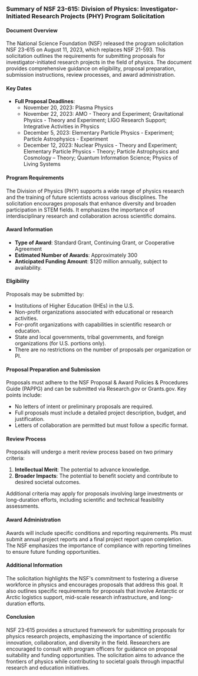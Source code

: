 ### Summary of NSF 23-615: Division of Physics: Investigator-Initiated Research Projects (PHY) Program Solicitation

#### Document Overview
The National Science Foundation (NSF) released the program solicitation NSF 23-615 on August 11, 2023, which replaces NSF 21-593. This solicitation outlines the requirements for submitting proposals for investigator-initiated research projects in the field of physics. The document provides comprehensive guidance on eligibility, proposal preparation, submission instructions, review processes, and award administration.

#### Key Dates
- **Full Proposal Deadlines**:
  - November 20, 2023: Plasma Physics
  - November 22, 2023: AMO - Theory and Experiment; Gravitational Physics - Theory and Experiment; LIGO Research Support; Integrative Activities in Physics
  - December 5, 2023: Elementary Particle Physics - Experiment; Particle Astrophysics - Experiment
  - December 12, 2023: Nuclear Physics - Theory and Experiment; Elementary Particle Physics - Theory; Particle Astrophysics and Cosmology – Theory; Quantum Information Science; Physics of Living Systems

#### Program Requirements
The Division of Physics (PHY) supports a wide range of physics research and the training of future scientists across various disciplines. The solicitation encourages proposals that enhance diversity and broaden participation in STEM fields. It emphasizes the importance of interdisciplinary research and collaboration across scientific domains.

#### Award Information
- **Type of Award**: Standard Grant, Continuing Grant, or Cooperative Agreement
- **Estimated Number of Awards**: Approximately 300
- **Anticipated Funding Amount**: $120 million annually, subject to availability.

#### Eligibility
Proposals may be submitted by:
- Institutions of Higher Education (IHEs) in the U.S.
- Non-profit organizations associated with educational or research activities.
- For-profit organizations with capabilities in scientific research or education.
- State and local governments, tribal governments, and foreign organizations (for U.S. portions only).
- There are no restrictions on the number of proposals per organization or PI.

#### Proposal Preparation and Submission
Proposals must adhere to the NSF Proposal & Award Policies & Procedures Guide (PAPPG) and can be submitted via Research.gov or Grants.gov. Key points include:
- No letters of intent or preliminary proposals are required.
- Full proposals must include a detailed project description, budget, and justification.
- Letters of collaboration are permitted but must follow a specific format.

#### Review Process
Proposals will undergo a merit review process based on two primary criteria:
1. **Intellectual Merit**: The potential to advance knowledge.
2. **Broader Impacts**: The potential to benefit society and contribute to desired societal outcomes.

Additional criteria may apply for proposals involving large investments or long-duration efforts, including scientific and technical feasibility assessments.

#### Award Administration
Awards will include specific conditions and reporting requirements. PIs must submit annual project reports and a final project report upon completion. The NSF emphasizes the importance of compliance with reporting timelines to ensure future funding opportunities.

#### Additional Information
The solicitation highlights the NSF's commitment to fostering a diverse workforce in physics and encourages proposals that address this goal. It also outlines specific requirements for proposals that involve Antarctic or Arctic logistics support, mid-scale research infrastructure, and long-duration efforts.

#### Conclusion
NSF 23-615 provides a structured framework for submitting proposals for physics research projects, emphasizing the importance of scientific innovation, collaboration, and diversity in the field. Researchers are encouraged to consult with program officers for guidance on proposal suitability and funding opportunities. The solicitation aims to advance the frontiers of physics while contributing to societal goals through impactful research and education initiatives.